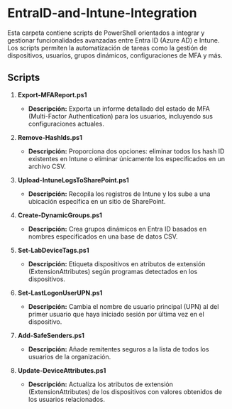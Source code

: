 # EntraID-and-Intune-Integration

Esta carpeta contiene scripts de PowerShell orientados a integrar y gestionar funcionalidades avanzadas entre Entra ID (Azure AD) e Intune. Los scripts permiten la automatización de tareas como la gestión de dispositivos, usuarios, grupos dinámicos, configuraciones de MFA y más.

## Scripts

1. **Export-MFAReport.ps1**
   - **Descripción:** Exporta un informe detallado del estado de MFA (Multi-Factor Authentication) para los usuarios, incluyendo sus configuraciones actuales.

2. **Remove-HashIds.ps1**
   - **Descripción:** Proporciona dos opciones: eliminar todos los hash ID existentes en Intune o eliminar únicamente los especificados en un archivo CSV.

3. **Upload-IntuneLogsToSharePoint.ps1**
   - **Descripción:** Recopila los registros de Intune y los sube a una ubicación específica en un sitio de SharePoint.

4. **Create-DynamicGroups.ps1**
   - **Descripción:** Crea grupos dinámicos en Entra ID basados en nombres especificados en una base de datos CSV.
     
5. **Set-LabDeviceTags.ps1**
   - **Descripción:** Etiqueta dispositivos en atributos de extensión (ExtensionAttributes) según programas detectados en los dispositivos.

6. **Set-LastLogonUserUPN.ps1**
   - **Descripción:** Cambia el nombre de usuario principal (UPN) al del primer usuario que haya iniciado sesión por última vez en el dispositivo.

7. **Add-SafeSenders.ps1**
   - **Descripción:** Añade remitentes seguros a la lista de todos los usuarios de la organización.

8. **Update-DeviceAttributes.ps1**
   - **Descripción:** Actualiza los atributos de extensión (ExtensionAttributes) de los dispositivos con valores obtenidos de los usuarios relacionados.
